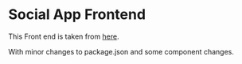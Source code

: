 # Social App Frontend
This Front end is taken from [here](https://github.com/shamahoque/mern-social).


With minor changes to package.json and some component changes.
